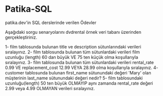# Patika-SQL
patika.dev'in SQL derslerinde verilen Ödevler



Aşağıdaki sorgu senaryolarını dvdrental örnek veri tabanı üzerinden gerçekleştiriniz.

1- film tablosunda bulunan title ve description sütunlarındaki verileri sıralayınız.
2- film tablosunda bulunan tüm sütunlardaki verileri film uzunluğu (length) 60 dan büyük VE 75 ten küçük olma koşullarıyla sıralayınız.
3- film tablosunda bulunan tüm sütunlardaki verileri rental_rate 0.99 VE replacement_cost 12.99 VEYA 28.99 olma koşullarıyla sıralayınız.
4- customer tablosunda bulunan first_name sütunundaki değeri 'Mary' olan müşterinin last_name sütunundaki değeri nedir?
5- film tablosundaki uzunluğu(length) 50 ten büyük OLMAYIP aynı zamanda rental_rate değeri 2.99 veya 4.99 OLMAYAN verileri sıralayınız.
